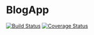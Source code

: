 # BlogApp

[![Build Status](https://travis-ci.org/manzi-guev/BlogApp.svg?branch=master)](https://travis-ci.org/manzi-guev/BlogApp)
[![Coverage Status](https://coveralls.io/repos/github/manzi-guev/BlogApp/badge.svg?branch=master)](https://coveralls.io/github/manzi-guev/BlogApp?branch=master)
